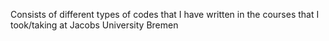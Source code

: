 Consists of different types of codes that I have written in the courses that I took/taking at Jacobs University Bremen
